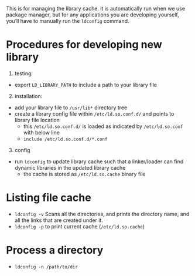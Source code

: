 This is for managing the library cache. it is automatically run when we use package manager, but for any applications you are developing yourself, you’ll have to manually run the `ldconfig` command.

# Procedures for developing new library
1. testing:
  * export `LD_LIBRARY_PATH` to include a path to your library file
2. installation:
  * add your library file to `/usr/lib*` directory tree
  * create a library config file within `/etc/ld.so.conf.d/` and points to library file location
    - this `/etc/ld.so.conf.d/` is loaded as indicated by `/etc/ld.so.conf` with below line
    - `include /etc/ld.so.conf.d/*.conf`
3. config
  * run `ldconfig` to update library cache such that a linker/loader can find dynamic libraries in the updated library cache
    * the cache is stored as `/etc/ld.so.cache` binary file

# Listing file cache
* `ldconfig -v` Scans all the directories, and prints the directory name, and all the links that are created under it.
* `ldconfig -p` to print current cache (`/etc/ld.so.cache`)

# Process a directory
- `ldconfig -n /path/to/dir`
